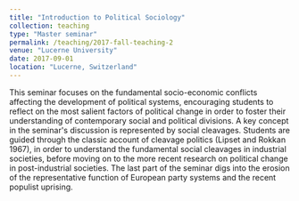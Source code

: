 ```yaml
---
title: "Introduction to Political Sociology"
collection: teaching
type: "Master seminar"
permalink: /teaching/2017-fall-teaching-2
venue: "Lucerne University"
date: 2017-09-01
location: "Lucerne, Switzerland"
---
```


This seminar focuses on the fundamental socio-economic conflicts affecting the development of political systems, encouraging students to reflect on the most salient factors of political change in order to foster their understanding of contemporary social and political divisions. A key concept in the seminar's discussion is represented by social cleavages. Students are guided through the classic account of cleavage politics (Lipset and Rokkan 1967), in order to understand the fundamental social cleavages in industrial societies, before moving on to the more recent research on political change in post-industrial societies. The last part of the seminar digs into the erosion of the representative function of European party systems and the recent populist uprising.
